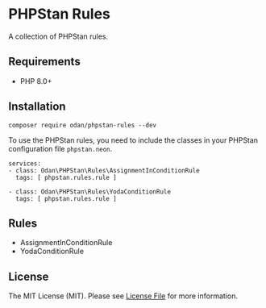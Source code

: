 # PHPStan Rules

A collection of PHPStan rules.

## Requirements

* PHP 8.0+

## Installation

```
composer require odan/phpstan-rules --dev
```

To use the PHPStan rules, you need to include the classes 
in your PHPStan configuration file `phpstan.neon`.

```neon
services:
- class: Odan\PHPStan\Rules\AssignmentInConditionRule
  tags: [ phpstan.rules.rule ]
  
- class: Odan\PHPStan\Rules\YodaConditionRule
  tags: [ phpstan.rules.rule ]
```

## Rules

* AssignmentInConditionRule
* YodaConditionRule

## License

The MIT License (MIT). Please see [License File](LICENSE) for more information.
